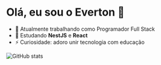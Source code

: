 # Olá, eu sou o Everton 👋

- 🔭 Atualmente trabalhando como Programador Full Stack  
- 🌱 Estudando **NestJS** e **React**  
- ⚡ Curiosidade: adoro unir tecnologia com educação  

![GitHub stats](https://github-readme-stats.vercel.app/api?username=evertonestevao&show_icons=true&theme=dracula)
